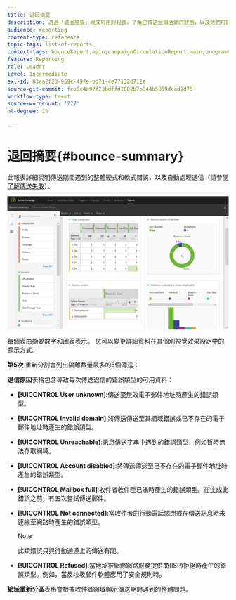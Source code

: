 ```yaml
---
title: 退回摘要
description: 透過「退回摘要」現成可用的報表，了解已傳送促銷活動的狀態，以及他們可能遇到的錯誤。
audience: reporting
content-type: reference
topic-tags: list-of-reports
context-tags: bounceReport,main;campaignCirculationReport,main;programCirculationReport,main
feature: Reporting
role: Leader
level: Intermediate
exl-id: 03ea2f20-959c-497e-bd71-4e77132d712e
source-git-commit: fcb5c4a92f23bdffd1082b7b044b5859dead9d70
workflow-type: tm+mt
source-wordcount: '277'
ht-degree: 1%

---
```


# 退回摘要{#bounce-summary}

此報表詳細說明傳送期間遇到的整體硬式和軟式錯誤，以及自動處理退信（請參閱[了解傳送失敗](../../sending/using/understanding-delivery-failures.md)）。

![](assets/campaign_reports_bounces.png)

每個表由摘要數字和圖表表示。 您可以變更詳細資料在其個別視覺效果設定中的顯示方式。

**第5次** 重新分割會列出隔離數量最多的5個傳送：

**退信原因**&#x200B;表格包含導致每次傳送退信的錯誤類型的可用資料：

* **[!UICONTROL User unknown]**:傳送至無效電子郵件地址時產生的錯誤類型。
* **[!UICONTROL Invalid domain]**:將傳送傳送至其網域錯誤或已不存在的電子郵件地址時產生的錯誤類型。
* **[!UICONTROL Unreachable]**:訊息傳送字串中遇到的錯誤類型，例如暫時無法存取網域。
* **[!UICONTROL Account disabled]**:將傳送傳送至已不存在的電子郵件地址時產生的錯誤類型。
* **[!UICONTROL Mailbox full]**:收件者收件匣已滿時產生的錯誤類型。在生成此錯誤之前，有五次嘗試傳送郵件。
* **[!UICONTROL Not connected]**:當收件者的行動電話關閉或在傳送訊息時未連線至網路時產生的錯誤類型。

   >[!NOTE]
   >
   >此類錯誤只與行動通道上的傳送有關。

* **[!UICONTROL Refused]**:當地址被網際網路服務提供商(ISP)拒絕時產生的錯誤類型。例如，當反垃圾郵件軟體應用了安全規則時。

**網域重新分區**&#x200B;表格會根據收件者網域顯示傳送期間遇到的整體問題。
